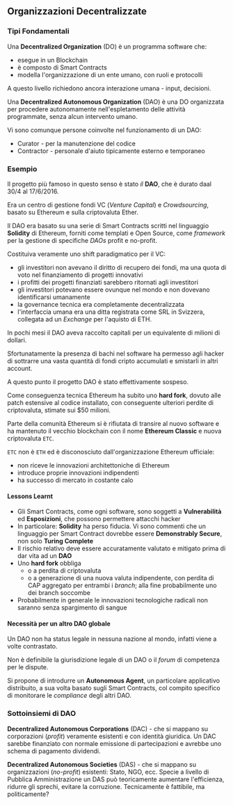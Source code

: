 ## Organizzazioni Decentralizzate

### Tipi Fondamentali

Una **Decentralized Organization** (DO) è un programma software che:
* esegue in un Blockchain
* è composto di Smart Contracts
* modella l'organizzazione di un ente umano, con ruoli e protocolli

A questo livello richiedono ancora interazione umana - input, decisioni.

Una **Decentralized Autonomous Organization** (DAO) è una DO organizzata per procedere autonomamente nell'espletamento delle attività programmate, senza alcun intervento umano.

Vi sono comunque persone coinvolte nel funzionamento di un DAO:
* Curator - per la manutenzione del codice
* Contractor - personale d'aiuto tipicamente esterno e temporaneo

### Esempio

Il progetto più famoso in questo senso è stato _il_ **DAO**, che è durato daal 30/4 al 17/6/2016.

Era un centro di gestione fondi VC (_Venture Capital_) e _Crowdsourcing_, basato su Ethereum e sulla criptovaluta Ether.

Il DAO era basato su una serie di Smart Contracts scritti nel linguaggio **Solidity** di Ethereum, forniti come templati e Open Source, come _framework_ per la gestione di specifiche _DAOs_ profit e no-profit.

Costituiva veramente uno shift paradigmatico per il VC:
* gli investitori non avevano il diritto di recupero dei fondi, ma una quota di voto nel finanziamento di progetti innovativi
* i profitti dei progetti finanziati sarebbero ritornati agli investitori
* gli investitori potevano essere ovunque nel mondo e non dovevano identificarsi umanamente
* la governance tecnica era completamente decentralizzata
* l'interfaccia umana era una ditta registrata come SRL in Svizzera, collegata ad un _Exchange_ per l'aquisto di ETH.


In pochi mesi il DAO aveva raccolto capitali per un equivalente di milioni di dollari.

Sfortunatamente la presenza di bachi nel software ha permesso agli hacker di sottrarre una vasta quantità di fondi cripto accumulati e smistarli in altri account.

A questo punto il progetto DAO è stato effettivamente sospeso.

Come conseguenza tecnica Ethereum ha subito uno **hard fork**, dovuto alle patch estensive al codice installato, con conseguente ulteriori perdite di criptovaluta, stimate sui $50 milioni.

Parte della comunità Ethereum si è rifiutata di transire al nuovo software e ha mantenuto il vecchio blockchain con il nome **Ethereum Classic** e nuova criptovaluta `ETC`.

`ETC` non è `ETH` ed è disconosciuto dall'organizzazione Ethereum ufficiale:
* non riceve le innovazioni architettoniche di Ethereum
* introduce proprie innovazioni indipendenti
* ha successo di mercato in costante calo

#### Lessons Learnt

* Gli Smart Contracts, come ogni software, sono soggetti a **Vulnerabilità** ed **Esposizioni**, che possono permettere attacchi hacker
* In particolare: **Solidity** ha perso fiducia. Vi sono commenti che un linguaggio per Smart Contract dovrebbe essere **Demonstrably Secure**, non solo **Turing Complete**
* Il rischio relativo deve essere accuratamente valutato e mitigato prima di dar vita ad un **DAO**
* Uno **hard fork** obbliga
    * o a perdita di criptovaluta
    * o a generazione di una nuova valuta indipendente, con perdita di CAP aggregato per entrambi i _branch_; alla fine probabilmente uno dei branch soccombe
* Probabilmente in generale le innovazioni tecnologiche radicali non saranno senza spargimento di sangue

#### Necessità per un altro DAO globale

Un DAO non ha status legale in nessuna nazione al mondo, infatti viene a volte contrastato.

Non è definibile la giurisdizione legale di un DAO o il _forum_ di competenza per le dispute.

Si propone di introdurre un **Autonomous Agent**, un particolare applicativo distribuito, a sua volta basato sugli Smart Contracts, col compito specifico di monitorare le _compliance_ degli altri DAO.

### Sottoinsiemi di DAO

**Decentralized Autonomous Corporations** (DAC) - che si mappano su corporazioni (_profit_) veramente esistenti e con identità giuridica.
Un DAC sarebbe finanziato con normale emissione di partecipazioni e avrebbe uno schema di pagamento dividendi.

**Decentralized Autonomous Societies** (DAS) - che si mappano su organizzazioni (_no-profit_) esistenti: Stato, NGO, ecc.
Specie a livello di Pubblica Amministrazione un DAS può teoricamente aumentare l'efficienza, ridurre gli sprechi, evitare la corruzione.
Tecnicamente è fattibile, ma politicamente?
